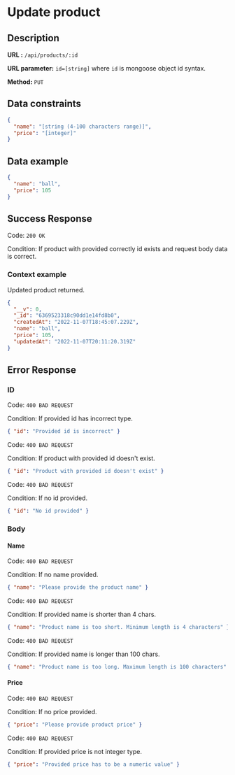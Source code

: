 # Update product

## Description

<b>URL :</b> `/api/products/:id`

<b>URL parameter:</b> `id=[string]` where `id` is mongoose object id syntax.

<b>Method:</b> `PUT`

## Data constraints

```json
{
  "name": "[string (4-100 characters range)]",
  "price": "[integer]"
}
```

## Data example

```json
{
  "name": "ball",
  "price": 105
}
```

## Success Response

Code: `200 OK`

Condition: If product with provided correctly id exists and request body data is correct.

### Context example

Updated product returned.

```json
{
  "__v": 0,
  "_id": "6369523318c90dd1e14fd8b0",
  "createdAt": "2022-11-07T18:45:07.229Z",
  "name": "ball",
  "price": 105,
  "updatedAt": "2022-11-07T20:11:20.319Z"
}
```

## Error Response

### ID

Code: `400 BAD REQUEST`

Condition: If provided id has incorrect type.

```json
{ "id": "Provided id is incorrect" }
```

Code: `400 BAD REQUEST`

Condition: If product with provided id doesn't exist.

```json
{ "id": "Product with provided id doesn't exist" }
```

Code: `400 BAD REQUEST`

Condition: If no id provided.

```json
{ "id": "No id provided" }
```

### Body

#### Name

Code: `400 BAD REQUEST`

Condition: If no name provided.

```json
{ "name": "Please provide the product name" }
```

Code: `400 BAD REQUEST`

Condition: If provided name is shorter than 4 chars.

```json
{ "name": "Product name is too short. Minimum length is 4 characters" }
```

Code: `400 BAD REQUEST`

Condition: If provided name is longer than 100 chars.

```json
{ "name": "Product name is too long. Maximum length is 100 characters" }
```

#### Price

Code: `400 BAD REQUEST`

Condition: If no price provided.

```json
{ "price": "Please provide product price" }
```

Code: `400 BAD REQUEST`

Condition: If provided price is not integer type.

```json
{ "price": "Provided price has to be a numeric value" }
```
